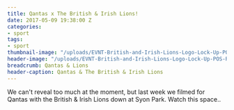 ```yaml
---
title: Qantas x The British & Irish Lions!
date: 2017-05-09 19:38:00 Z
categories:
- sport
tags:
- sport
thumbnail-image: "/uploads/EVNT-British-and-Irish-Lions-Logo-Lock-Up-POS-RGB.jpg"
header-image: "/uploads/EVNT-British-and-Irish-Lions-Logo-Lock-Up-POS-RGB.jpg"
breadcrumb: Qantas & Lions
header-caption: Qantas & The British & Irish Lions
---
```


We can't reveal too much at the moment, but last week we filmed for Qantas with the British & Irish Lions down at Syon Park. Watch this space..
